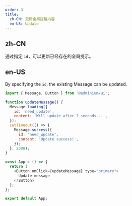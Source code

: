 ```yaml
---
order: 3
title:
  zh-CN: 更新全局提醒内容
  en-US: Update
---
```


## zh-CN

通过指定 `id`，可以更新已经存在的全局提示。

## en-US

By specifying the `id`, the existing Message can be updated.

```js
import { Message, Button } from '@adminium/ui';

function updateMessage() {
  Message.loading({
    id: 'need_update',
    content: 'Will update after 2 seconds...',
  });
  setTimeout(() => {
    Message.success({
      id: 'need_update',
      content: 'Update success!',
    });
  }, 2000);
}

const App = () => {
  return (
    <Button onClick={updateMessage} type="primary">
      Update message
    </Button>
  );
};

export default App;
```
